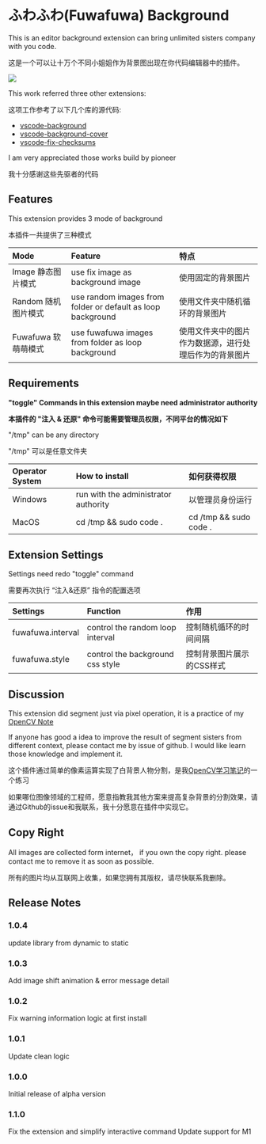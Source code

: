 # ふわふわ(Fuwafuwa) Background

This is an editor background extension can bring unlimited sisters company with you code.

这是一个可以让十万个不同小姐姐作为背景图出现在你代码编辑器中的插件。

![](https://github.com/AlanLi7991/fuwafuwa-background/blob/master/resource/gif/sample.gif?raw=true)

This work referred three other extensions:

这项工作参考了以下几个库的源代码:

* [vscode-background](https://github.com/shalldie/vscode-background)
* [vscode-background-cover](https://github.com/vscode-extension/vscode-background-cover)
* [vscode-fix-checksums](https://github.com/lehni/vscode-fix-checksums)

I am very appreciated those works build by pioneer

我十分感谢这些先驱者的代码

## Features

This extension provides 3 mode of background

本插件一共提供了三种模式

| Mode    | Feature    | 特点 |
| :------------ | :------------ | :------------ |
| Image 静态图片模式 | use fix image as background image | 使用固定的背景图片 |
| Random 随机图片模式 | use random images from folder or default as loop background | 使用文件夹中随机循环的背景图片 |
| Fuwafuwa 软萌萌模式 | use fuwafuwa images from folder as loop background | 使用文件夹中的图片作为数据源，进行处理后作为的背景图片 |


## Requirements

**"toggle" Commands in this extension maybe need administrator authority**

**本插件的 "注入 & 还原" 命令可能需要管理员权限，不同平台的情况如下**

"/tmp" can be any directory

"/tmp" 可以是任意文件夹

| Operator System    | How to install   | 如何获得权限   |
| :------------ | :------------ | :------------ |
| Windows   | run with the administrator authority | 以管理员身份运行 |
| MacOS     | cd /tmp && sudo code .  | cd /tmp && sudo code .    |

## Extension Settings

Settings need redo "toggle" command

需要再次执行 “注入&还原” 指令的配置选项

| Settings    |  Function   |  作用   |
| :------------ | :------------ | :------------ |
| fuwafuwa.interval | control the random loop interval | 控制随机循环的时间间隔 |
| fuwafuwa.style    | control the background css style | 控制背景图片展示的CSS样式 |

## Discussion

This extension did segment just via pixel operation, it is a practice of my [OpenCV Note](https://github.com/AlanLi7991/opencv-turtorial-notes)

If anyone has good a idea to improve the result of segment sisters from different context, please contact me by issue of github. I would like learn those knowledge and implement it.

这个插件通过简单的像素运算实现了白背景人物分割，是我[OpenCV学习笔记](https://github.com/AlanLi7991/opencv-turtorial-notes)的一个练习

如果哪位图像领域的工程师，愿意指教我其他方案来提高复杂背景的分割效果，请通过Github的issue和我联系，我十分愿意在插件中实现它。

## Copy Right

All images are collected form internet， if you own the copy right. please contact me to remove it as soon as possible.

所有的图片均从互联网上收集，如果您拥有其版权，请尽快联系我删除。

## Release Notes

### 1.0.4

update library from dynamic to static

### 1.0.3

Add image shift animation & error message detail

### 1.0.2

Fix warning information logic at first install

### 1.0.1

Update clean logic

### 1.0.0

Initial release of alpha version

### 1.1.0

Fix the extension and simplify interactive command
Update support for M1
